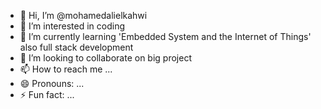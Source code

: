 - 👋 Hi, I’m @mohamedalielkahwi
- 👀 I’m interested in coding 
- 🌱 I’m currently learning 'Embedded System and the Internet of Things' also full stack development 
- 💞️ I’m looking to collaborate on big project 
- 📫 How to reach me ...
- 😄 Pronouns: ...
- ⚡ Fun fact: ...

<!---
mohamedalielkahwi/mohamedalielkahwi is a ✨ special ✨ repository because its `README.md` (this file) appears on your GitHub profile.
You can click the Preview link to take a look at your changes.
--->
